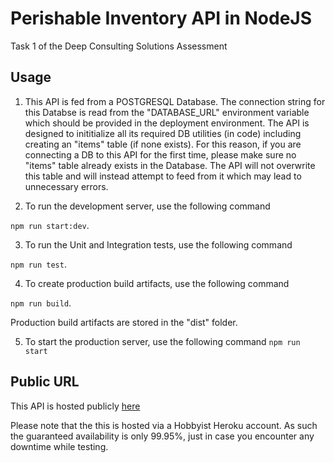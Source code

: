 # Perishable Inventory API in NodeJS
Task 1 of the Deep Consulting Solutions Assessment

## Usage
1. This API is fed from a POSTGRESQL Database. The connection string for this Databse is read from the "DATABASE_URL" environment variable which should be provided in the deployment environment. The API is designed to inititialize all its required DB utilities (in code) including creating an "items" table (if none exists). For this reason, if you are connecting a DB to this API for the first time, please make sure no "items" table already exists in the Database. The API will not overwrite this table and will instead attempt to feed from it which may lead to unnecessary errors.

2. To run the development server, use the following command

`
npm run start:dev
`.

3. To run the Unit and Integration tests, use the following command

`
npm run test
`.

4. To create production build artifacts, use the following command

`
npm run build
`.

Production build artifacts are stored in the "dist" folder.

5. To start the production server, use the following command
`
npm run start
`

## Public URL
This API is hosted publicly [here](https://dcs-ta-bem202103.herokuapp.com/)

Please note that the this is hosted via a Hobbyist Heroku account. As such the guaranteed availability is only 99.95%, just in case you encounter any downtime while testing.